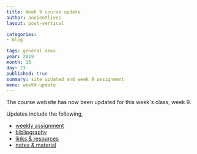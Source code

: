 ```yaml
---
title: Week 9 course update
author: ancientlives
layout: post-vertical

categories:
- blog

tags: general news
year: 2019
month: 10
day: 23
published: true
summary: site updated and week 9 assignment
menu: week9-update
---
```


The course website has now been updated for this week's class, week 9.

Updates include the following,

* [weekly assignment](/weekly_assignment)
* [bibliography](/bibliography)
* [links & resources](/links)
* [notes & material](/notes)
